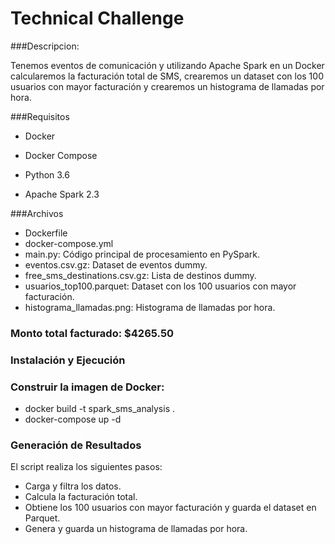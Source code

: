 Technical Challenge
===

###Descripcion:

Tenemos eventos de comunicación y utilizando Apache Spark en un Docker calcularemos la facturación total de SMS, crearemos un dataset con los 100 usuarios con mayor facturación y crearemos un histograma de llamadas por hora.

###Requisitos

- Docker

- Docker Compose

- Python 3.6

- Apache Spark 2.3

###Archivos

- Dockerfile
- docker-compose.yml
- main.py: Código principal de procesamiento en PySpark.
- eventos.csv.gz: Dataset de eventos dummy.
- free_sms_destinations.csv.gz: Lista de destinos dummy.
- usuarios_top100.parquet: Dataset con los 100 usuarios con mayor facturación.
- histograma_llamadas.png: Histograma de llamadas por hora.

### Monto total facturado: $4265.50


### Instalación y Ejecución

### Construir la imagen de Docker:

- docker build -t spark_sms_analysis .
- docker-compose up -d

### Generación de Resultados

El script realiza los siguientes pasos:
- Carga y filtra los datos.
- Calcula la facturación total.
- Obtiene los 100 usuarios con mayor facturación y guarda el dataset en Parquet.
- Genera y guarda un histograma de llamadas por hora.